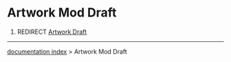 # Artwork Mod Draft
1.  REDIRECT [Artwork Draft](Artwork_Draft.md)

---
[documentation index](../README.md) > Artwork Mod Draft
